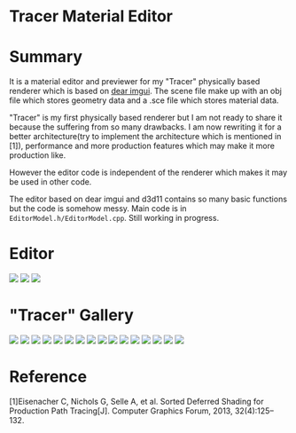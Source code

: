 Tracer Material Editor
======

# Summary

It is a material editor and previewer for my "Tracer" physically based renderer which is based on [dear imgui](https://github.com/ocornut/imgui).
The scene file make up with an obj file which stores geometry data and a .sce file which stores material data.

"Tracer" is my first physically based renderer but I am not ready to share it because the suffering from so many drawbacks. I am now rewriting it for a better architecture(try to implement the architecture which is mentioned in [1]), performance and more production features which may make it more production like.

However the editor code is independent of the renderer which makes it may be used in other code.

The editor based on dear imgui and d3d11 contains so many basic functions but the code is somehow messy. Main code is in `EditorModel.h/EditorModel.cpp`. Still working in progress.

# Editor 

![](https://github.com/wubugui/FXXKTracer/raw/master/pic/editor1.png)
![](https://github.com/wubugui/FXXKTracer/raw/master/pic/newpic/editor.png)
![](https://github.com/wubugui/FXXKTracer/raw/master/pic/newpic/meditor1.png)

# "Tracer" Gallery

![](https://github.com/wubugui/FXXKTracer/raw/master/pic/newpic/cup1.png)
![](https://github.com/wubugui/FXXKTracer/raw/master/pic/newpic/room1.png)
![](https://github.com/wubugui/FXXKTracer/raw/master/pic/newpic/cup2.png)
![](https://github.com/wubugui/FXXKTracer/raw/master/pic/newpic/111.png)
![](https://github.com/wubugui/FXXKTracer/raw/master/pic/shelf.png)
![](https://github.com/wubugui/FXXKTracer/raw/master/pic/newpic/12.png)
![](https://github.com/wubugui/FXXKTracer/raw/master/pic/newpic/sppm_3709.png)
![](https://github.com/wubugui/FXXKTracer/raw/master/pic/ocean_166666.png)
![](https://github.com/wubugui/FXXKTracer/raw/master/pic/newpic/_grass2.png)
![](https://github.com/wubugui/FXXKTracer/raw/master/pic/newpic/_nuonv.png)
![](https://github.com/wubugui/FXXKTracer/raw/master/pic/newpic/_shinei.png)
![](https://github.com/wubugui/FXXKTracer/raw/master/pic/newpic/girl111.png)
![](https://github.com/wubugui/FXXKTracer/raw/master/pic/newpic/silk.png)
![](https://github.com/wubugui/FXXKTracer/raw/master/pic/newpic/long2.png)
![](https://github.com/wubugui/FXXKTracer/raw/master/pic/newpic/disney.png)
![](https://github.com/wubugui/FXXKTracer/raw/master/pic/newpic/area.png)

# Reference

[1]Eisenacher C, Nichols G, Selle A, et al. Sorted Deferred Shading for Production Path Tracing[J]. Computer Graphics Forum, 2013, 32(4):125–132.
